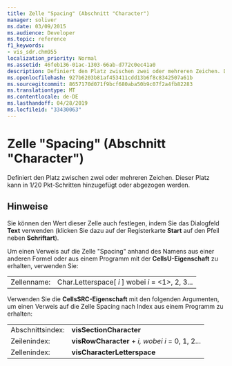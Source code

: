 ```yaml
---
title: Zelle "Spacing" (Abschnitt "Character")
manager: soliver
ms.date: 03/09/2015
ms.audience: Developer
ms.topic: reference
f1_keywords:
- vis_sdr.chm955
localization_priority: Normal
ms.assetid: 46feb136-01ac-1303-66ab-d772c0ec41a0
description: Definiert den Platz zwischen zwei oder mehreren Zeichen. Dieser Platz kann in 1/20 Pkt-Schritten hinzugefügt oder abgezogen werden.
ms.openlocfilehash: 927b6203b81af453411cdd13b6f8c8342507a61b
ms.sourcegitcommit: 8657170d071f9bcf680aba50b9c07f2a4fb82283
ms.translationtype: MT
ms.contentlocale: de-DE
ms.lasthandoff: 04/28/2019
ms.locfileid: "33430063"
---
```

# <a name="spacing-cell-character-section"></a>Zelle "Spacing" (Abschnitt "Character")

Definiert den Platz zwischen zwei oder mehreren Zeichen. Dieser Platz kann in 1/20 Pkt-Schritten hinzugefügt oder abgezogen werden.
  
## <a name="remarks"></a>Hinweise

Sie können den Wert dieser Zelle auch festlegen, indem Sie das Dialogfeld **Text** verwenden (klicken Sie dazu auf der Registerkarte **Start** auf den Pfeil neben **Schriftart**). 
  
Um einen Verweis auf die Zelle "Spacing" anhand des Namens aus einer anderen Formel oder aus einem Programm mit der **CellsU-Eigenschaft** zu erhalten, verwenden Sie: 
  
|||
|:-----|:-----|
|Zellenname:  <br/> |Char.Letterspace[ *i*  ] wobei  *i*  = <1>, 2, 3...  <br/> |
   
Verwenden Sie die **CellsSRC-Eigenschaft** mit den folgenden Argumenten, um einen Verweis auf die Zelle Spacing nach Index aus einem Programm zu erhalten: 
  
|||
|:-----|:-----|
|Abschnittsindex:  <br/> |**visSectionCharacter** <br/> |
|Zeilenindex:  <br/> |**visRowCharacter**  +   *i,* *wobei i* = 0, 1, 2...  <br/> |
|Zellenindex:  <br/> |**visCharacterLetterspace** <br/> |
   

